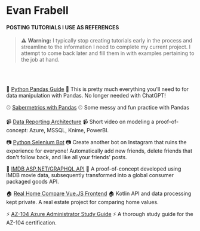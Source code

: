 # Evan Frabell

#### POSTING TUTORIALS I USE AS REFERENCES

>:warning: **Warning:** I typically stop creating tutorials early in the process and streamline to the information I need to complete my current project. I attempt to come back later and fill them in with examples pertaining to the job at hand.
</br>
</br>

:panda_face: <a href="https://github.com/EvanFrabell/my-pandas-guide" target="_blank">Python Pandas Guide</a> :panda_face: This is pretty much everything you'll need to for data manipulation with Pandas. No longer needed with ChatGPT!

:baseball: <a href="https://github.com/EvanFrabell/pandas-sabermetrics" target="_blank">Sabermetrics with Pandas</a> :baseball: Some messy and fun practice with Pandas

:video_camera: <a href="https://youtu.be/N-VIi36BgCM" target="_blank">Data Reporting Architecture</a> :video_camera: Short video on modeling a proof-of-concept: Azure, MSSQL, Knime, PowerBI.

:camera: <a href="https://github.com/EvanFrabell/for-the-gram" target="_blank">Python Selenium Bot</a> :camera: Create another bot on Instagram that ruins the experience for everyone! Automatically add new friends, delete friends that don't follow back, and like all your friends' posts.

:movie_camera: <a href="https://github.com/EvanFrabell/MovieConcept" target="_blank">IMDB ASP.NET/GRAPHQL API</a> :movie_camera: A proof-of-concept developed using IMDB movie data, subsequently transformed into a global consumer packaged goods API.

:house: <a href="https://github.com/EvanFrabell/rhc-vue-front" target="_blank">Real Home Compare Vue.JS Frontend</a> :house: Kotlin API and data processing kept private. A real estate project for comparing home values.

:zap: <a href="https://docs.google.com/document/d/1x5oII_HLY8UT82mNBl4N4j4N0Cdd0okiWVm9afXUr5w/edit?usp=sharing" target="_blank">AZ-104 Azure Administrator Study Guide</a> :zap: A thorough study guide for the AZ-104 certification.
